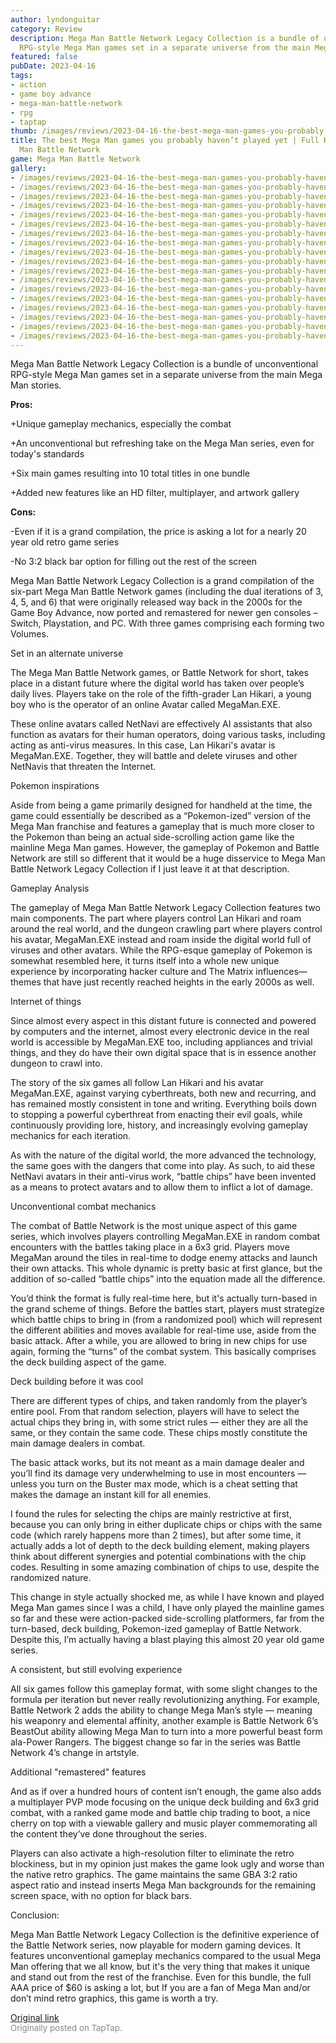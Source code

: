 ```yaml
---
author: lyndonguitar
category: Review
description: Mega Man Battle Network Legacy Collection is a bundle of unconventional
  RPG-style Mega Man games set in a separate universe from the main Mega Man stories.
featured: false
pubDate: 2023-04-16
tags:
- action
- game boy advance
- mega-man-battle-network
- rpg
- taptap
thumb: /images/reviews/2023-04-16-the-best-mega-man-games-you-probably-havent-played-yet--full-review---mega-man-battle-net-0.avif
title: The best Mega Man games you probably haven’t played yet | Full Review - Mega
  Man Battle Network
game: Mega Man Battle Network
gallery:
- /images/reviews/2023-04-16-the-best-mega-man-games-you-probably-havent-played-yet--full-review---mega-man-battle-net-0.avif
- /images/reviews/2023-04-16-the-best-mega-man-games-you-probably-havent-played-yet--full-review---mega-man-battle-net-1.avif
- /images/reviews/2023-04-16-the-best-mega-man-games-you-probably-havent-played-yet--full-review---mega-man-battle-net-2.avif
- /images/reviews/2023-04-16-the-best-mega-man-games-you-probably-havent-played-yet--full-review---mega-man-battle-net-3.avif
- /images/reviews/2023-04-16-the-best-mega-man-games-you-probably-havent-played-yet--full-review---mega-man-battle-net-4.avif
- /images/reviews/2023-04-16-the-best-mega-man-games-you-probably-havent-played-yet--full-review---mega-man-battle-net-5.avif
- /images/reviews/2023-04-16-the-best-mega-man-games-you-probably-havent-played-yet--full-review---mega-man-battle-net-6.avif
- /images/reviews/2023-04-16-the-best-mega-man-games-you-probably-havent-played-yet--full-review---mega-man-battle-net-7.avif
- /images/reviews/2023-04-16-the-best-mega-man-games-you-probably-havent-played-yet--full-review---mega-man-battle-net-8.avif
- /images/reviews/2023-04-16-the-best-mega-man-games-you-probably-havent-played-yet--full-review---mega-man-battle-net-9.avif
- /images/reviews/2023-04-16-the-best-mega-man-games-you-probably-havent-played-yet--full-review---mega-man-battle-net-10.avif
- /images/reviews/2023-04-16-the-best-mega-man-games-you-probably-havent-played-yet--full-review---mega-man-battle-net-11.avif
- /images/reviews/2023-04-16-the-best-mega-man-games-you-probably-havent-played-yet--full-review---mega-man-battle-net-12.avif
- /images/reviews/2023-04-16-the-best-mega-man-games-you-probably-havent-played-yet--full-review---mega-man-battle-net-13.avif
- /images/reviews/2023-04-16-the-best-mega-man-games-you-probably-havent-played-yet--full-review---mega-man-battle-net-14.avif
- /images/reviews/2023-04-16-the-best-mega-man-games-you-probably-havent-played-yet--full-review---mega-man-battle-net-15.avif
- /images/reviews/2023-04-16-the-best-mega-man-games-you-probably-havent-played-yet--full-review---mega-man-battle-net-16.avif
- /images/reviews/2023-04-16-the-best-mega-man-games-you-probably-havent-played-yet--full-review---mega-man-battle-net-17.avif
---
```

Mega Man Battle Network Legacy Collection is a bundle of unconventional RPG-style Mega Man games set in a separate universe from the main Mega Man stories.


**Pros:**


+Unique gameplay mechanics, especially the combat

+An unconventional but refreshing take on the Mega Man series, even for today's standards

+Six main games resulting into 10 total titles in one bundle

+Added new features like an HD filter, multiplayer, and artwork gallery


**Cons:**


-Even if it is a grand compilation, the price is asking a lot for a nearly 20 year old retro game series

-No 3:2 black bar option for filling out the rest of the screen

Mega Man Battle Network Legacy Collection is a grand compilation of the six-part Mega Man Battle Network games (including the dual iterations of 3, 4, 5, and 6) that were originally released way back in the 2000s for the Game Boy Advance, now ported and remastered for newer gen consoles – Switch, Playstation, and PC. With three games comprising each forming two Volumes.

Set in an alternate universe

The Mega Man Battle Network games, or Battle Network for short, takes place in a distant future where the digital world has taken over people’s daily lives. Players take on the role of the fifth-grader Lan Hikari, a young boy who is the operator of an online Avatar called MegaMan.EXE.

These online avatars called NetNavi are effectively AI assistants that also function as avatars for their human operators, doing various tasks, including acting as anti-virus measures. In this case, Lan Hikari's avatar is MegaMan.EXE. Together, they will battle and delete viruses and other NetNavis that threaten the Internet.

Pokemon inspirations

Aside from being a game primarily designed for handheld at the time, the game could essentially be described as a “Pokemon-ized” version of the Mega Man franchise and features a gameplay that is much more closer to the Pokemon than being an actual side-scrolling action game like the mainline Mega Man games. However, the gameplay of Pokemon and Battle Network are still so different that it would be a huge disservice to Mega Man Battle Network Legacy Collection if I just leave it at that description.

Gameplay Analysis

The gameplay of Mega Man Battle Network Legacy Collection features two main components. The part where players control Lan Hikari and roam around the real world, and the dungeon crawling part where players control his avatar, MegaMan.EXE instead and roam inside the digital world full of viruses and other avatars. While the RPG-esque gameplay of Pokemon is somewhat resembled here, it turns itself into a whole new unique experience by incorporating hacker culture and The Matrix influences— themes that have just recently reached heights in the early 2000s as well.

Internet of things

Since almost every aspect in this distant future is connected and powered by computers and the internet, almost every electronic device in the real world is accessible by MegaMan.EXE too, including appliances and trivial things, and they do have their own digital space that is in essence another dungeon to crawl into.

The story of the six games all follow Lan Hikari and his avatar MegaMan.EXE, against varying cyberthreats, both new and recurring, and has remained mostly consistent in tone and writing. Everything boils down to stopping a powerful cyberthreat from enacting their evil goals, while continuously providing lore, history, and increasingly evolving gameplay mechanics for each iteration.

As with the nature of the digital world, the more advanced the technology, the same goes with the dangers that come into play. As such, to aid these NetNavi avatars in their anti-virus work, “battle chips” have been invented as a means to protect avatars and to allow them to inflict a lot of damage.

Unconventional combat mechanics

The combat of Battle Network is the most unique aspect of this game series, which involves players controlling MegaMan.EXE in random combat encounters with the battles taking place in a 6x3 grid. Players move MegaMan around the tiles in real-time to dodge enemy attacks and launch their own attacks. This whole dynamic is pretty basic at first glance, but the addition of so-called “battle chips” into the equation made all the difference.

You’d think the format is fully real-time here, but it's actually turn-based in the grand scheme of things. Before the battles start, players must strategize which battle chips to bring in (from a randomized pool) which will represent the different abilities and moves available for real-time use, aside from the basic attack. After a while, you are allowed to bring in new chips for use again, forming the “turns” of the combat system. This basically comprises the deck building aspect of the game.

Deck building before it was cool

There are different types of chips, and taken randomly from the player’s entire pool. From that random selection, players will have to select the actual chips they bring in, with some strict rules — either they are all the same, or they contain the same code. These chips mostly constitute the main damage dealers in combat.

The basic attack works, but its not meant as a main damage dealer and you’ll find its damage very underwhelming to use in most encounters — unless you turn on the Buster max mode, which is a cheat setting that makes the damage an instant kill for all enemies.

I found the rules for selecting the chips are mainly restrictive at first, because you can only bring in either duplicate chips or chips with the same code (which rarely happens more than 2 times), but after some time, it actually adds a lot of depth to the deck building element, making players think about different synergies and potential combinations with the chip codes. Resulting in some amazing combination of chips to use, despite the randomized nature.

This change in style actually shocked me, as while I have known and played Mega Man games since I was a child, I have only played the mainline games so far and these were action-packed side-scrolling platformers, far from the turn-based, deck building, Pokemon-ized gameplay of Battle Network. Despite this, I’m actually having a blast playing this almost 20 year old game series.

A consistent, but still evolving experience

All six games follow this gameplay format, with some slight changes to the formula per iteration but never really revolutionizing anything. For example, Battle Network 2 adds the ability to change Mega Man’s style — meaning his weaponry and elemental affinity, another example is Battle Network 6’s BeastOut ability allowing Mega Man to turn into a more powerful beast form ala-Power Rangers. The biggest change so far in the series was Battle Network 4’s  change in artstyle.

Additional "remastered" features

And as if over a hundred hours of content isn’t enough, the game also adds a multiplayer PVP mode focusing on the unique deck building and 6x3 grid combat, with a ranked game mode and battle chip trading to boot, a nice cherry on top with a viewable gallery and music player commemorating all the content they’ve done throughout the series.

Players can also activate a high-resolution filter to eliminate the retro blockiness, but in my opinion just makes the game look ugly and worse than the native retro graphics. The game maintains the same GBA 3:2 ratio aspect ratio and instead inserts Mega Man backgrounds for the remaining screen space, with no option for black bars.

Conclusion:

Mega Man Battle Network Legacy Collection is the definitive experience of the Battle Network series, now playable for modern gaming devices. It features unconventional gameplay mechanics compared to the usual Mega Man offering that we all know, but it's the very thing that makes it unique and stand out from the rest of the franchise. Even for this bundle, the full AAA price of $60 is asking a lot, but If you are a fan of Mega Man and/or don’t mind retro graphics, this game is worth a try.

[Original link](https://www.taptap.io/post/5144497)<br><span style="font-size: 0.95em; color: #888;">Originally posted on TapTap.</span>